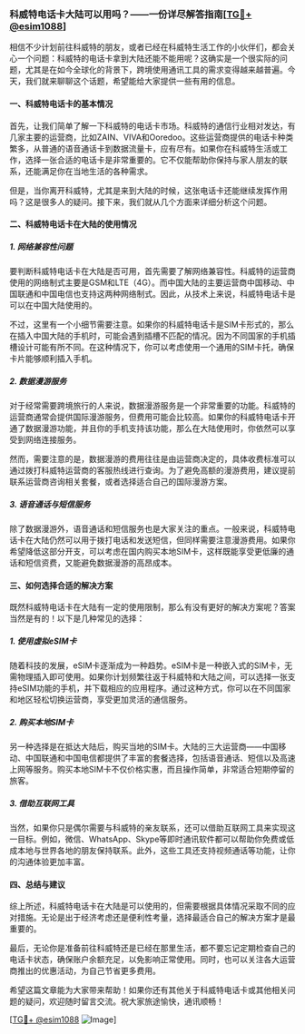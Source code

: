 ### 科威特电话卡大陆可以用吗？——一份详尽解答指南[[TG💪+ @esim1088](https://t.me/s/esim1088)]

相信不少计划前往科威特的朋友，或者已经在科威特生活工作的小伙伴们，都会关心一个问题：科威特的电话卡拿到大陆还能不能用呢？这确实是一个很实际的问题，尤其是在如今全球化的背景下，跨境使用通讯工具的需求变得越来越普遍。今天，我们就来聊聊这个话题，希望能给大家提供一些有用的信息。

#### 一、科威特电话卡的基本情况

首先，让我们简单了解一下科威特的电话卡市场。科威特的通信行业相对发达，有几家主要的运营商，比如ZAIN、VIVA和Ooredoo。这些运营商提供的电话卡种类繁多，从普通的语音通话卡到数据流量卡，应有尽有。如果你在科威特生活或工作，选择一张合适的电话卡是非常重要的。它不仅能帮助你保持与家人朋友的联系，还能满足你在当地生活的各种需求。

但是，当你离开科威特，尤其是来到大陆的时候，这张电话卡还能继续发挥作用吗？这是很多人的疑问。接下来，我们就从几个方面来详细分析这个问题。

#### 二、科威特电话卡在大陆的使用情况

##### 1. 网络兼容性问题

要判断科威特电话卡在大陆是否可用，首先需要了解网络兼容性。科威特的运营商使用的网络制式主要是GSM和LTE（4G）。而中国大陆的主要运营商中国移动、中国联通和中国电信也支持这两种网络制式。因此，从技术上来说，科威特电话卡是可以在中国大陆使用的。

不过，这里有一个小细节需要注意。如果你的科威特电话卡是SIM卡形式的，那么在插入中国大陆的手机时，可能会遇到插槽不匹配的情况。因为不同国家的手机插槽设计可能有所不同。在这种情况下，你可以考虑使用一个通用的SIM卡托，确保卡片能够顺利插入手机。

##### 2. 数据漫游服务

对于经常需要跨境旅行的人来说，数据漫游服务是一个非常重要的功能。科威特的运营商通常会提供国际漫游服务，但费用可能会比较高。如果你的科威特电话卡开通了数据漫游功能，并且你的手机支持该功能，那么在大陆使用时，你依然可以享受到网络连接服务。

然而，需要注意的是，数据漫游的费用往往是由运营商决定的，具体收费标准可以通过拨打科威特运营商的客服热线进行查询。为了避免高额的漫游费用，建议提前联系运营商咨询相关套餐，或者选择适合自己的国际漫游方案。

##### 3. 语音通话与短信服务

除了数据漫游外，语音通话和短信服务也是大家关注的重点。一般来说，科威特电话卡在大陆仍然可以用于拨打电话和发送短信，但同样需要注意漫游费用。如果你希望降低这部分开支，可以考虑在国内购买本地SIM卡，这样既能享受更低廉的通话和短信资费，又能避免数据漫游的高昂成本。

#### 三、如何选择合适的解决方案

既然科威特电话卡在大陆有一定的使用限制，那么有没有更好的解决方案呢？答案当然是有的！以下是几种常见的选择：

##### 1. 使用虚拟eSIM卡

随着科技的发展，eSIM卡逐渐成为一种趋势。eSIM卡是一种嵌入式的SIM卡，无需物理插入即可使用。如果你计划频繁往返于科威特和大陆之间，可以选择一张支持eSIM功能的手机，并下载相应的应用程序。通过这种方式，你可以在不同国家和地区轻松切换运营商，享受更加灵活的通信服务。

##### 2. 购买本地SIM卡

另一种选择是在抵达大陆后，购买当地的SIM卡。大陆的三大运营商——中国移动、中国联通和中国电信都提供了丰富的套餐选择，包括语音通话、短信以及高速上网等服务。购买本地SIM卡不仅价格实惠，而且操作简单，非常适合短期停留的旅客。

##### 3. 借助互联网工具

当然，如果你只是偶尔需要与科威特的亲友联系，还可以借助互联网工具来实现这一目标。例如，微信、WhatsApp、Skype等即时通讯软件都可以帮助你免费或低成本地与世界各地的朋友保持联系。此外，这些工具还支持视频通话等功能，让你的沟通体验更加丰富。

#### 四、总结与建议

综上所述，科威特电话卡在大陆是可以使用的，但需要根据具体情况采取不同的应对措施。无论是出于经济考虑还是便利性考量，选择最适合自己的解决方案才是最重要的。

最后，无论你是准备前往科威特还是已经在那里生活，都不要忘记定期检查自己的电话卡状态，确保账户余额充足，以免影响正常使用。同时，也可以关注各大运营商推出的优惠活动，为自己节省更多费用。

希望这篇文章能为大家带来帮助！如果你还有其他关于科威特电话卡或其他相关问题的疑问，欢迎随时留言交流。祝大家旅途愉快，通讯顺畅！

[[TG💪+ @esim1088](https://t.me/s/esim1088) ![Image](https://i.postimg.cc/4NQfJmqS/Snipaste-2025-05-13-00-14-12.png)]